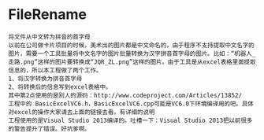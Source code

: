 # FileRename
    将文件从中文转为拼音的首字母
    以前在公司做卡片项目的时候，美术出的图片都是中文命名的，由于程序不支持提取中文名字的图片，需要一个工具批量将中文名字的图片批量转换为汉字拼音首字母的图片。比如：“机器人_走路.png”这样的图片要转换成“JQR_ZL.png”这样的图片。由于工具是从excel表格里面提取信息的，所以本工程做了两个工作。
    1、将汉字转换为拼音首字母
    2、将转换后的信息写到excel表格中。
    其中第2点使用的是别人的源码：http://www.codeproject.com/Articles/13852/
    工程中的 BasicExcelVC6.h，BasicExcelVC6.cpp可能是VC6.0下环境编译用的吧。具体对excel的操作大家请去上面的链接去看。有详细的说明
    工程使用的是Visual Studio 2013编译的。吐槽一下：Visual Studio 2013把以前很多的警告提升了错误。好坑爹啊。

